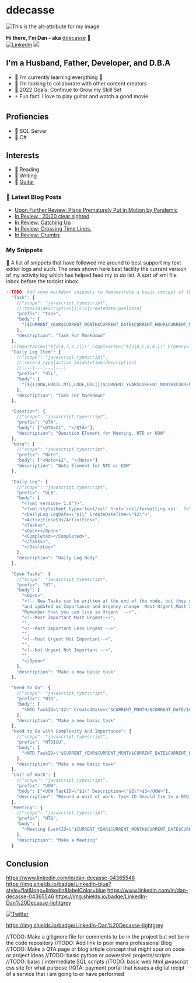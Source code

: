 # ddecasse

![This is the alt-attribute for my image](https://sdk.bitmoji.com/render/panel/20048676-134042730_8-s4-v1.png?transparent=1&palette=1&scale=1 "Tis Himself")

**Hi there, I'm Dan - aka** [ddecasse][website] 👋
<br/>
[![Linkedin](https://i.stack.imgur.com/gVE0j.png)](https://www.linkedin.com/in/dan-decasse-04365546)
[![](https://img.shields.io/twitter/follow/:twitterHandle.svg?style=social&label=@ddecasse)](https://twitter.com/@ddecasse)
## I'm a Husband, Father, Developer, and D.B.A

- 🌱 I’m currently learning everything 🤣
- 👯 I’m looking to collaborate with other content creators
- 🥅 2022 Goals: Continue to Grow my Skill Set
- ⚡ Fun fact: I love to play guitar and watch a good movie

## Profiencies

- 🌱 SQL Server
- 🌱 C#

## Interests

- 🥅  Reading
- 🥅  Writing
- 🥅  [Guitar](guitar.md)

### 📕 Latest Blog Posts

<!-- BLOG-POST-LIST:START -->
- [Upon Further Review: Plans Prematurely Put in Motion by Pandemic](https://ddecasse.wordpress.com/2020/03/18/upon-further-review-plans-prematurely-put-in-motion-by-pandemic/)
- [In Review : 20/20 clear sighted](https://ddecasse.wordpress.com/2020/02/17/in-review-20-20-clear-sighted/)
- [In Review: Catching Up](https://ddecasse.wordpress.com/2019/03/04/in-review-catching-up/)
- [In Review: Crossing Time Lines.](https://ddecasse.wordpress.com/2019/01/01/in-review-crossing-time-lines/)
- [In Review:  Crumbs](https://ddecasse.wordpress.com/2018/11/02/in-review-crumbs/)
<!-- BLOG-POST-LIST:END -->

[website]: http://ddecasse.wordpress.com/

### My Snippets

📕 A list of snippets that have followed me around to best support my text editor logs and such.
The ones shown here best facility the current version of my activity log which has helped feed my to do list.
A sort of xml file inbox before the todoist inbox.

```ts
//TODO: Add some markdown snippets to demonstrate a basic concept of the overall log
  "Task": {
    //"scope": "javascript,typescript",
    //|taskid|description|i|c|u|createdate|goaldate|
    "prefix": "task",
    "body": [
      "|$CURRENT_YEAR$CURRENT_MONTH$CURRENT_DATE$CURRENT_HOUR$CURRENT_MINUTE$CURRENT_SECOND|$1|${2|4,3,2,1|}|${3|D,C,B,A|}|${4|!,!!,!!!,!!!!|}|$CURRENT_YEAR$CURRENT_MONTH$CURRENT_DATE|$5|"
    ],
    "description": "Task For Markdown"
  },
  //Importance=\"${2|4,3,2,1|}\" Complexity=\"${3|D,C,B,A|}\" Urgency=\"${4|!,!!,!!!,!!!|}
  "Daily Log Item": {
    //"scope": "javascript,typescript",
    //|record_type|action_id|datetime|description|
    //|---|---|---|---|
    "prefix": "dli",
    "body": [
      "|${1|UOW,EMAIL,MTG,CODE,DOC|}|$CURRENT_YEAR$CURRENT_MONTH$CURRENT_DATE$CURRENT_HOUR$CURRENT_MINUTE$CURRENT_SECOND|$CURRENT_HOUR$CURRENT_MINUTE$CURRENT_SECOND|$2|"
    ],
    "description": "Task For Markdown"
  },

  "Question": {
    //"scope": "javascript,typescript",
    "prefix": "QTA",
    "body": ["<QTA>$1", "</QTA>"],
    "description": "Question Element for Meeting, NTD or UOW"
  },
  "Note": {
    //"scope": "javascript,typescript",
    "prefix": "Note",
    "body": ["<Note>$1", "</Note>"],
    "description": "Note Element for NTD or UOW"
  },

  "Daily Log": {
    //"scope": "javascript,typescript",
    "prefix": "DLB",
    "body": [
      "<?xml version='1.0'?>",
      "<?xml-stylesheet type='text/xsl' href='/xsl/formatting.xsl'  ?>",
      "<DailyLog LogDate=\"$1\" CreateDateTime=\"$2\">",
      "<Activities>$3</Activities>",
      "<Tasks>",
      "<Open></Open>",
      "<Completed></Completed>",
      "</Tasks>",
      "</DailyLog>"
    ],
    "description": "Daily Log Body"
  },

  "Open Tasks": {
    //"scope": "javascript,typescript",
    "prefix": "OT",
    "body": [
      "<Open>",
      "<!-- New Tasks can be written at the end of the node. but they should be sorted out once a day.",
      "and updated as Importance and Urgency change  Most Urgent,Most Importanct  should at the top.",
      "Remember that you can live in Urgent  -->",
      "<!--Most Important Most Urgent-->",
      "",
      "<!--Most Important Less Urgent -->",
      "",
      "<!--Most Urgent Not Important-->",
      "",
      "<!--Not Urgent Not Important -->",
      "",
      "</Open>"
    ],
    "description": "Make a new basic task"
  },

  "Need to Do": {
    //"scope": "javascript,typescript",
    "prefix": "NTD",
    "body": [
      "<NTD TaskID=\"$2\" CreatedDate=\"$CURRENT_MONTH/$CURRENT_DATE/$CURRENT_YEAR\" >$1</NTD>"
    ],
    "description": "Make a new basic task"
  },
  "Need to Do with Complexity And Importance": {
    //"scope": "javascript,typescript",
    "prefix": "NTDICU",
    "body": [
      "<NTD TaskID=\"$CURRENT_YEAR$CURRENT_MONTH$CURRENT_DATE$CURRENT_HOUR$CURRENT_MINUTE$CURRENT_SECOND\" Importance=\"${2|4,3,2,1|}\" Complexity=\"${3|D,C,B,A|}\" Urgency=\"${4|!,!!,!!!,!!!|}\" CreatedDate=\"$CURRENT_MONTH/$CURRENT_DATE/$CURRENT_YEAR\" GoalDate=\"$CURRENT_MONTH/$CURRENT_DATE/$CURRENT_YEAR\" Category=\"${6|Personal,Family,Professional,DSS|}\">$5</NTD>"
    ],
    "description": "Make a new basic task"
  },
  "Unit of Work": {
    //"scope": "javascript,typescript",
    "prefix": "UOW",
    "body": ["<UOW TaskID=\"$1\" Description=\"$2\">$3</UOW>"],
    "description": "Record a unit of work. Task ID Should tie to a NTD or such."
  },
  "Meeting": {
    //"scope": "javascript,typescript",
    "prefix": "MTG",
    "body": [
      "<Meeting EventID=\"$CURRENT_YEAR$CURRENT_MONTH$CURRENT_DATE$CURRENT_HOUR$CURRENT_MINUTE$CURRENT_SECOND\" Importance=\"${2|4,3,2,1|}\" CreatedDate=\"$CURRENT_MONTH/$CURRENT_DATE/$CURRENT_YEAR\" Topic=\"\" Category=\"${6|Professional,Personal,Family,DSS|}\">$5</Meeting>"
    ],
    "description": "Make a Meeting"
  }

```

## Conclusion

https://www.linkedin.com/in/dan-decasse-04365546
https://img.shields.io/badge/LinkedIn-blue?style=flat&logo=linkedin&labelColor=blue
https://www.linkedin.com/in/dan-decasse-04365546
https://img.shields.io/badge/LinkedIn-Dan%20Decasse-lightgrey


[![Twitter](https://img.shields.io/twitter/follow/:twitterHandle.svg?style=social&label=ddecasse)](https://twitter.com/ddecasse)

<https://img.shields.io/badge/LinkedIn-Dan%20Decasse-lightgrey>

//TODO: Make a gitignore file for comments to be in the project but not be in the code repository 
//TODO: Add link to poor mans professional Blog
//TODO: Make a QTA page or blog article concept that might spur on code or project ideas
//TODO: basic python or powershell projects/scripts 
//TODO: basic / intermediate SQL scripts 
//TODO: basic web html javascript css site for what purpose 
//QTA: payment portal that issues a digital recipt of a service that i am going to or have performed



